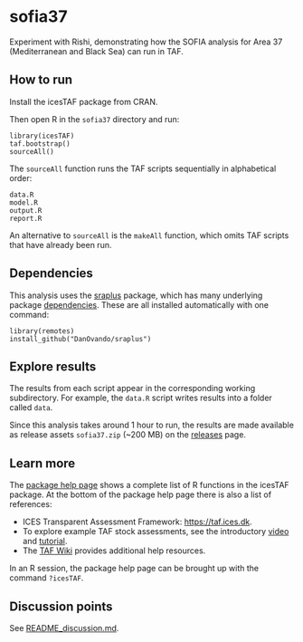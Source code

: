 # sofia37

Experiment with Rishi, demonstrating how the SOFIA analysis for Area 37
(Mediterranean and Black Sea) can run in TAF.

## How to run

Install the icesTAF package from CRAN.

Then open R in the `sofia37` directory and run:

```
library(icesTAF)
taf.bootstrap()
sourceAll()
```

The `sourceAll` function runs the TAF scripts sequentially in alphabetical
order:

```
data.R
model.R
output.R
report.R
```

An alternative to `sourceAll` is the `makeAll` function, which omits TAF scripts
that have already been run.

## Dependencies

This analysis uses the [sraplus](https://github.com/DanOvando/sraplus) package,
which has many underlying package [dependencies](README_dependencies.md). These are all
installed automatically with one command:

```
library(remotes)
install_github("DanOvando/sraplus")
```

## Explore results

The results from each script appear in the corresponding working subdirectory.
For example, the `data.R` script writes results into a folder called `data`.

Since this analysis takes around 1 hour to run, the results are made available
as release assets `sofia37.zip` (~200 MB) on the
[releases](https://github.com/arni-magnusson/sofia37/releases) page.

## Learn more

The [package help page](https://rdrr.io/cran/icesTAF/man/icesTAF-package.html)
shows a complete list of R functions in the icesTAF package. At the bottom of
the package help page there is also a list of references:

- ICES Transparent Assessment Framework: https://taf.ices.dk.
- To explore example TAF stock assessments, see the introductory
  [video](https://www.youtube.com/watch?v=FweJbr9hfdY) and
  [tutorial](https://github.com/ices-taf/doc/tree/master/tutorial-1/README.md).
- The [TAF Wiki](https://github.com/ices-taf/doc/wiki) provides additional help
  resources.

In an R session, the package help page can be brought up with the command
`?icesTAF`.

## Discussion points

See [README_discussion.md](README_discussion.md).
